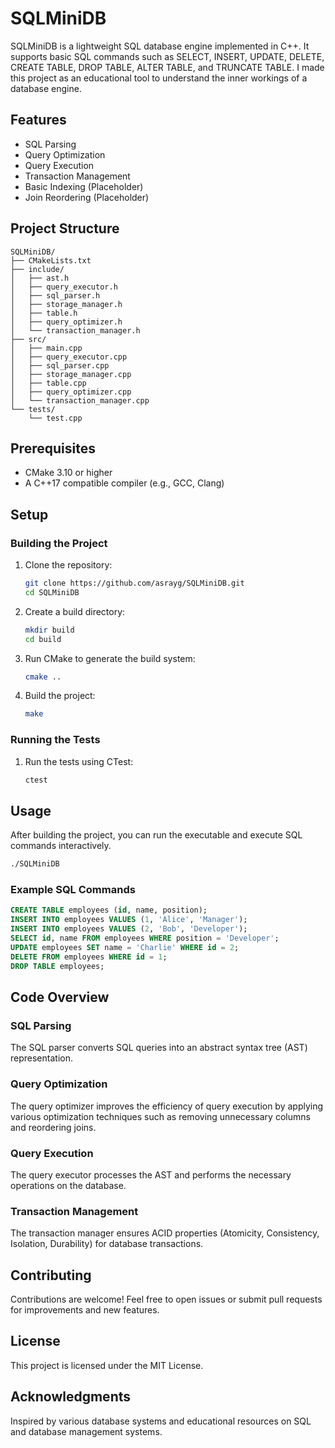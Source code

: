 # SQLMiniDB

SQLMiniDB is a lightweight SQL database engine implemented in C++. It supports basic SQL commands such as SELECT, INSERT, UPDATE, DELETE, CREATE TABLE, DROP TABLE, ALTER TABLE, and TRUNCATE TABLE. I made this project as an educational tool to understand the inner workings of a database engine.

## Features

- SQL Parsing
- Query Optimization
- Query Execution
- Transaction Management
- Basic Indexing (Placeholder)
- Join Reordering (Placeholder)

## Project Structure

```
SQLMiniDB/
├── CMakeLists.txt
├── include/
│   ├── ast.h
│   ├── query_executor.h
│   ├── sql_parser.h
│   ├── storage_manager.h
│   ├── table.h
│   ├── query_optimizer.h
│   └── transaction_manager.h
├── src/
│   ├── main.cpp
│   ├── query_executor.cpp
│   ├── sql_parser.cpp
│   ├── storage_manager.cpp
│   ├── table.cpp
│   ├── query_optimizer.cpp
│   └── transaction_manager.cpp
└── tests/
    └── test.cpp
```

## Prerequisites

- CMake 3.10 or higher
- A C++17 compatible compiler (e.g., GCC, Clang)

## Setup

### Building the Project

1. Clone the repository:

   ```bash
   git clone https://github.com/asrayg/SQLMiniDB.git
   cd SQLMiniDB
   ```

2. Create a build directory:

   ```bash
   mkdir build
   cd build
   ```

3. Run CMake to generate the build system:

   ```bash
   cmake ..
   ```

4. Build the project:

   ```bash
   make
   ```

### Running the Tests

1. Run the tests using CTest:

   ```bash
   ctest
   ```

## Usage

After building the project, you can run the executable and execute SQL commands interactively.

```bash
./SQLMiniDB
```

### Example SQL Commands

```sql
CREATE TABLE employees (id, name, position);
INSERT INTO employees VALUES (1, 'Alice', 'Manager');
INSERT INTO employees VALUES (2, 'Bob', 'Developer');
SELECT id, name FROM employees WHERE position = 'Developer';
UPDATE employees SET name = 'Charlie' WHERE id = 2;
DELETE FROM employees WHERE id = 1;
DROP TABLE employees;
```

## Code Overview

### SQL Parsing

The SQL parser converts SQL queries into an abstract syntax tree (AST) representation.

### Query Optimization

The query optimizer improves the efficiency of query execution by applying various optimization techniques such as removing unnecessary columns and reordering joins.

### Query Execution

The query executor processes the AST and performs the necessary operations on the database.

### Transaction Management

The transaction manager ensures ACID properties (Atomicity, Consistency, Isolation, Durability) for database transactions.

## Contributing

Contributions are welcome! Feel free to open issues or submit pull requests for improvements and new features.

## License

This project is licensed under the MIT License.

## Acknowledgments

Inspired by various database systems and educational resources on SQL and database management systems.
